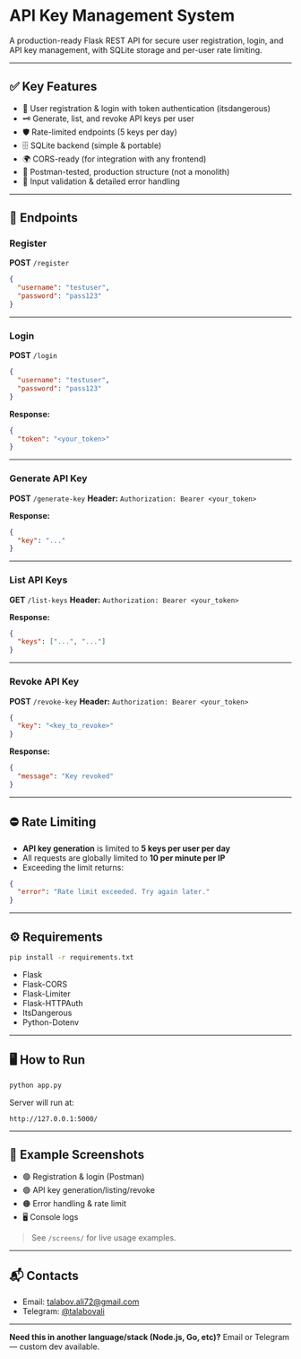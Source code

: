 
# API Key Management System

A production-ready Flask REST API for secure user registration, login, and API key management, with SQLite storage and per-user rate limiting.

---

## ✅ Key Features

- 🔑 User registration & login with token authentication (itsdangerous)
- 🗝 Generate, list, and revoke API keys per user
- 🛡 Rate-limited endpoints (5 keys per day)
- 🗄 SQLite backend (simple & portable)
- 🌍 CORS-ready (for integration with any frontend)
- 🧪 Postman-tested, production structure (not a monolith)
- 🚦 Input validation & detailed error handling

---

## 🚀 Endpoints

### Register

**POST** `/register`
```json
{
  "username": "testuser",
  "password": "pass123"
}
```

---

### Login

**POST** `/login`
```json
{
  "username": "testuser",
  "password": "pass123"
}
```
**Response:**
```json
{
  "token": "<your_token>"
}
```

---

### Generate API Key

**POST** `/generate-key`
**Header:**
`Authorization: Bearer <your_token>`

**Response:**
```json
{
  "key": "..."
}
```

---

### List API Keys

**GET** `/list-keys`
**Header:**
`Authorization: Bearer <your_token>`

**Response:**
```json
{
  "keys": ["...", "..."]
}
```

---

### Revoke API Key

**POST** `/revoke-key`
**Header:**
`Authorization: Bearer <your_token>`
```json
{
  "key": "<key_to_revoke>"
}
```

**Response:**
```json
{
  "message": "Key revoked"
}
```

---

## ⛔ Rate Limiting

- **API key generation** is limited to **5 keys per user per day**
- All requests are globally limited to **10 per minute per IP**
- Exceeding the limit returns:
```json
{
  "error": "Rate limit exceeded. Try again later."
}
```

---

## ⚙️ Requirements

```bash
pip install -r requirements.txt
```

- Flask
- Flask-CORS
- Flask-Limiter
- Flask-HTTPAuth
- ItsDangerous
- Python-Dotenv

---

## 🖥 How to Run

```bash
python app.py
```

Server will run at:
```
http://127.0.0.1:5000/
```

---

## 🧪 Example Screenshots

- 🟢 Registration & login (Postman)
- 🟢 API key generation/listing/revoke
- 🟠 Error handling & rate limit
- 🖥️ Console logs

> See `/screens/` for live usage examples.

---

## 📬 Contacts

- Email: talabov.ali72@gmail.com
- Telegram: [@talabovali](https://t.me/talabovali)

---

**Need this in another language/stack (Node.js, Go, etc)?**
Email or Telegram — custom dev available.

